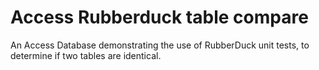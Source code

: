 # Access Rubberduck table compare

An Access Database demonstrating the use of RubberDuck unit tests, to determine if two tables are identical.
